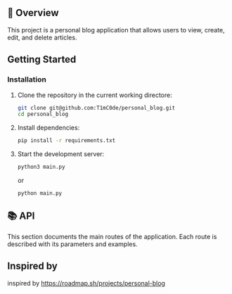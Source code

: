 ## 🎯 Overview

This project is a personal blog application that allows users to view, create, edit, and delete articles.

## Getting Started

### Installation

1. Clone the repository in the current working directore:
  
    ```bash
    git clone git@github.com:T1mC0de/personal_blog.git
    cd personal_blog
    ```

2. Install dependencies:
  
    ```bash
    pip install -r requirements.txt
    ```

3. Start the development server:
  
    ```bash
    python3 main.py
    ```
    or
    ```bash
    python main.py
    ```

## 📚 API
  
   This section documents the main routes of the application. Each route is described with its parameters and examples.


## Inspired by
inspired by https://roadmap.sh/projects/personal-blog